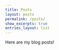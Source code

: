 ```yaml
---
title: Posts
layout: posts
permalink: /posts/
show_excerpts: true
entries_layout: list
---
```


Here are my blog posts!
